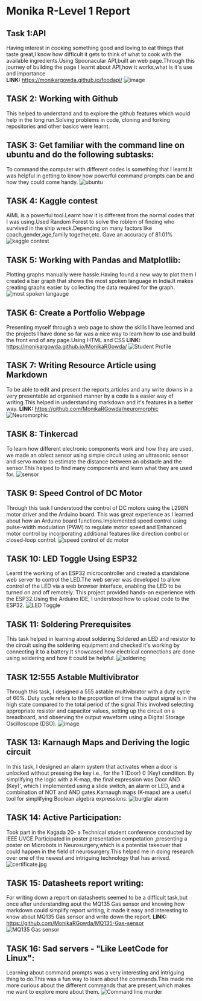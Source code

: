 # Monika R-Level 1 Report 
## Task 1:API
Having interest in cooking something good and loving to eat things that taste great,I know how difficult it gets to think of what to cook with the available ingredients.Using Spoonacular API,built an web page.Through this journey of building the page I learnt about API,how it works,what is it's use and importance  
__LINK:__ https://monikargowda.github.io/foodapi/ 
![image](https://github.com/user-attachments/assets/99976f85-55bb-4ac6-b4aa-8759eb76f9e7)


## TASK 2: Working with Github
This helped to understand and to explore the github features which would help in the long run.Solving problems in code, cloning and forking repositories and other basics were learnt.

## TASK 3: Get familiar with the command line on ubuntu and do the following subtasks:
To command the computer with different codes is something that I learnt.It was helpful in getting to know how powerful command prompts can be and how they could come handy.
![ubuntu](https://github.com/MonikaRGowda/level1/blob/main/ubuntu.jpeg)

## TASK 4: Kaggle contest
AIML is a powerful tool.Learnt how it is different from the normal codes that I was using.Used Random Forest to solve the roblem of finding who survived in the ship wreck.Depending on many factors like coach,gender,age,family together,etc. Gave an accuracy of 81.01%
![kaggle contest](https://github.com/MonikaRGowda/level1/blob/main/kaggle.jpg)

## TASK 5: Working with Pandas and Matplotlib:
Plotting graphs manually were hassle.Having found a new way to plot them I created a bar graph that shows the most spoken language in India.It makes creating graphs easier by collecting the data required for the graph.
![most spoken langauge](https://github.com/MonikaRGowda/level1/blob/main/panda.jpg)

## TASK 6: Create a Portfolio Webpage
Presenting myself through a web page to show the skills I have learned and the projects I have done so far was a nice way to learn how to use and build the front end of any page.Using HTML and CSS 
__LINK:__ https://monikargowda.github.io/MonikaRGowda/
![Student Profile](https://github.com/MonikaRGowda/level1/blob/main/profile.png)

## TASK 7: Writing Resource Article using Markdown
To be able to edit and present the reports,articles and any write downs in a very presentable ad organised manner by a code is a easier way of writing.This helped in understanding markdown and it's features in a better way.
__LINK:__ https://github.com/MonikaRGowda/neuromorphic
![Neuromorphic](https://github.com/MonikaRGowda/level1/blob/main/neuromorphic.png)

## TASK 8: Tinkercad
To learn how different electronic components work and how they are used, we made an oblect sensor using  simple circuit using an ultrasonic sensor and servo motor to estimate the distance between an obstacle and the sensor.This helped to find many components and learn what they are used for.
![sensor](https://github.com/MonikaRGowda/level1/blob/main/sensor.jpg)

## TASK 9: Speed Control of DC Motor
Through this task I understood the control of DC motors using the L298N motor driver and the Arduino board. This was great experience as I learned about how an Arduino board functions.Implemented speed control using pulse-width modulation (PWM) to regulate motor speed and Enhanced motor control by incorporating additional features like direction control or closed-loop control.
![speed control of dc motor](https://github.com/MonikaRGowda/level1/blob/main/dcmotor.jpg)

## TASK 10: LED Toggle Using ESP32
Learnt the working of an ESP32 microcontroller and created a standalone web server to control the LED.The web server was developed to allow control of the LED via a web browser interface, enabling the LED to be turned on and off remotely. This project provided hands-on experience with the ESP32.Using the Arduino IDE, I understood how to upload code to the ESP32. 
![LED Toggle](https://github.com/MonikaRGowda/level1/blob/main/toggle.jpg)

## TASK 11: Soldering Prerequisites
This task helped in learning about soldering.Soldered an LED and resistor to the circuit using the soldering equipment and checked it's working by connecting it to a battery.It showcased how electrical connections are done using soldering and how it could be helpful.
![soldering](https://github.com/MonikaRGowda/level1/blob/main/solder.jpg)

## TASK 12:555 Astable Multivibrator
Through this task, I designed a 555 astable multivibrator with a duty cycle of 60%. Duty cycle refers to the proportion of time the output signal is in the high state compared to the total period of the signal.This involved selecting appropriate resistor and capacitor values, setting up the circuit on a breadboard, and observing the output waveform using a Digital Storage Oscilloscope (DSO).
![image](https://github.com/user-attachments/assets/7ee65046-b81e-4ed0-bc10-80a1fa6cd62f)


## TASK 13: Karnaugh Maps and Deriving the logic circuit
In this task, I designed an alarm system that activates when a door is unlocked without pressing the key i.e., for the 1 (Door) 0 (Key) condition. By simplifying the logic with a K-map, the final expression was Door AND (Key)', which I implemented using a slide switch, an alarm or LED, and a combination of NOT and AND gates.Karnaugh maps (K-maps) are a useful tool for simplifying Boolean algebra expressions.
![burglar alarm](https://github.com/MonikaRGowda/level1/blob/main/kmap.jpg)

## TASK 14: Active Participation:
Took part in the Kagada 20- a Technical student conference conducted by IEEE UVCE.Participated in poster presentation competation ,presenting a poster on Microbots in Neurosurgery,which is a potential takeover that could happen in the field of neurosurgery.This helped me in doing research over one of the newest and intriguing technology that has arrived.
![certificate.jpg](https://github.com/MonikaRGowda/level1/blob/main/certificate.jpg)

## TASK 15: Datasheets report writing:
For writing down a report on datasheets seemed to be a difficult task,but once after understanding aout the MQ135 Gas sensor and knowing how markdown could simplify report writing, it made it easy and interesting to know about MQ135 Gas sensor and write down the report.
__LINK:__ https://github.com/MonikaRGowda/MQ135-Gas-sensor
![MQ135 Gas sensor](https://github.com/MonikaRGowda/level1/blob/main/report.png)

## TASK 16: Sad servers - "Like LeetCode for Linux":
Learning about command prompts was a very interesting and intriguing thing to do.This was a fun way to learn about the commands.This made me more curious about the different commands that are present,which makes me want to explore more about them.
![Command line murder](https://github.com/MonikaRGowda/level1/blob/main/linux.jpg)
